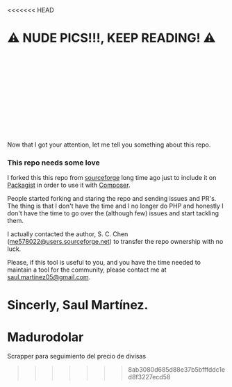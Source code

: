 <<<<<<< HEAD
# :warning: NUDE PICS!!!, KEEP READING! :warning:

<br />
<br />
<br />
<br />
<br />
<br />
<br />
<br />
<br />
<br />
<br />

Now that I got your attention, let me tell you something about this repo.

### This repo needs some love

I forked this this repo from [sourceforge](http://simplehtmldom.sourceforge.net/) long time ago just to include it on [Packagist](https://packagist.org/) in order to use it with [Composer](https://getcomposer.org/).

People started forking and staring the repo and sending issues and PR's. The thing is that I don't have the time and I no longer do PHP and honestly I don't have the time to go over the (although few) issues and start tackling them.

I actually contacted the author, S. C. Chen ([me578022@users.sourceforge.net](mailto:me578022@users.sourceforge.net)) to transfer the repo ownership with no luck.

Please, if this tool is useful to you, and you have the time needed to maintain a tool for the community, please contact me at [saul.martinez05@gmail.com](mailto:saul.martinez05@gmail.com).

Sincerly, Saul Martínez.
=======
# Madurodolar
Scrapper para seguimiento del precio de divisas
>>>>>>> 8ab3080d685d88e37b5bfffddc1ed8f3227ecd58
